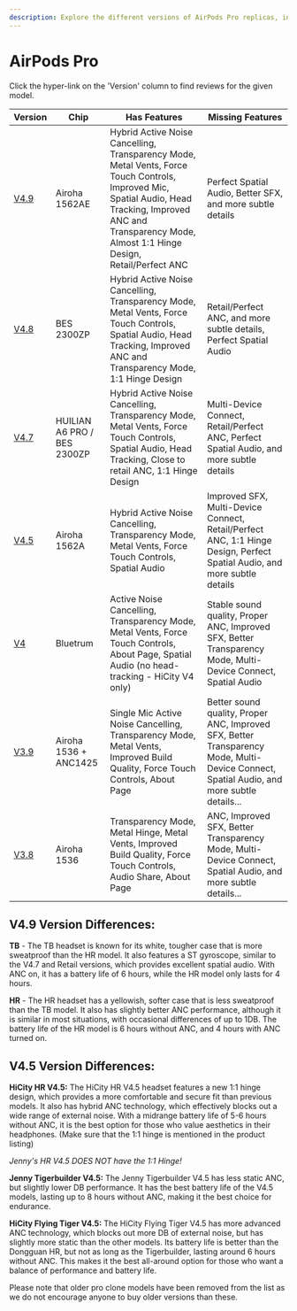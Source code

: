 ```yaml
---
description: Explore the different versions of AirPods Pro replicas, including their chip, features, and missing features. Click on the version hyperlinks to find reviews for each model.
---
```


# AirPods Pro

Click the hyper-link on the 'Version' column to find reviews for the given model.

| Version                                                              | Chip                        | Has Features                                                                                                                                                                                                      | Missing Features                                                                                                                           |
|----------------------------------------------------------------------|-----------------------------|-------------------------------------------------------------------------------------------------------------------------------------------------------------------------------------------------------------------|--------------------------------------------------------------------------------------------------------------------------------------------|
| [V4.9](https://www.reddit.com/r/AirReps/search?q=v4.9&restrict_sr=1) | Airoha 1562AE               | Hybrid Active Noise Cancelling, Transparency Mode, Metal Vents, Force Touch Controls, Improved Mic, Spatial Audio, Head Tracking, Improved ANC and Transparency Mode, Almost 1:1 Hinge Design, Retail/Perfect ANC | Perfect Spatial Audio, Better SFX, and more subtle details                                                                                 |
| [V4.8](https://www.reddit.com/r/AirReps/search?q=v4.8&restrict_sr=1) | BES 2300ZP                  | Hybrid Active Noise Cancelling, Transparency Mode, Metal Vents, Force Touch Controls, Spatial Audio, Head Tracking, Improved ANC and Transparency Mode, 1:1 Hinge Design                                          | Retail/Perfect ANC, and more subtle details, Perfect Spatial Audio                                                                         |
| [V4.7](https://www.reddit.com/r/AirReps/search?q=v4.7&restrict_sr=1) | HUILIAN A6 PRO / BES 2300ZP | Hybrid Active Noise Cancelling, Transparency Mode, Metal Vents, Force Touch Controls, Spatial Audio, Head Tracking, Close to retail ANC, 1:1 Hinge Design                                                         | Multi-Device Connect, Retail/Perfect ANC, Perfect Spatial Audio, and more subtle details                                                   |
| [V4.5](https://www.reddit.com/r/AirReps/search?q=v4.5&restrict_sr=1) | Airoha 1562A                | Hybrid Active Noise Cancelling, Transparency Mode, Metal Vents, Force Touch Controls, Spatial Audio                                                                                                               | Improved SFX, Multi-Device Connect, Retail/Perfect ANC, 1:1 Hinge Design, Perfect Spatial Audio, and more subtle details                   |
| [V4](https://www.reddit.com/r/AirReps/search?q=v4&restrict_sr=1)     | Bluetrum                    | Active Noise Cancelling, Transparency Mode, Metal Vents, Force Touch Controls, About Page, Spatial Audio (no head-tracking - HiCity V4 only)                                                                      | Stable sound quality, Proper ANC, Improved SFX, Better Transparency Mode, Multi-Device Connect, Spatial Audio                              | and more noticeable details... |
| [V3.9](https://www.reddit.com/r/AirReps/search?q=v3.9&restrict_sr=1) | Airoha 1536 + ANC1425       | Single Mic Active Noise Cancelling, Transparency Mode, Metal Vents, Improved Build Quality, Force Touch Controls,  About Page                                                                                     | Better sound quality, Proper ANC, Improved SFX, Better Transparency Mode, Multi-Device Connect, Spatial Audio,  and more subtle details... |
| [V3.8](https://www.reddit.com/r/AirReps/search?q=v3.8&restrict_sr=1) | Airoha 1536                 | Transparency Mode, Metal Hinge, Metal Vents, Improved Build Quality, Force Touch Controls, Audio Share, About Page                                                                                                | ANC, Improved SFX, Better Transparency Mode, Multi-Device Connect, Spatial Audio, and more subtle details...                               |

## V4.9 Version Differences:

**TB** - The TB headset is known for its white, tougher case that is more sweatproof than the HR model. It also features a ST gyroscope, similar to the V4.7 and Retail versions, which provides excellent spatial audio. With ANC on, it has a battery life of 6 hours, while the HR model only lasts for 4 hours.

**HR** - The HR headset has a yellowish, softer case that is less sweatproof than the TB model. It also has slightly better ANC performance, although it is similar in most situations, with occasional differences of up to 1DB. The battery life of the HR model is 6 hours without ANC, and 4 hours with ANC turned on.

## V4.5 Version Differences:

**HiCity HR V4.5:** The HiCity HR V4.5 headset features a new 1:1 hinge design, which provides a more comfortable and secure fit than previous models. It also has hybrid ANC technology, which effectively blocks out a wide range of external noise. With a midrange battery life of 5-6 hours without ANC, it is the best option for those who value aesthetics in their headphones. (Make sure that the 1:1 hinge is mentioned in the product listing)

*Jenny's HR V4.5 DOES NOT have the 1:1 Hinge!*

**Jenny Tigerbuilder V4.5:** The Jenny Tigerbuilder V4.5 has less static ANC, but slightly lower DB performance. It has the best battery life of the V4.5 models, lasting up to 8 hours without ANC, making it the best choice for endurance.

**HiCity Flying Tiger V4.5:** The HiCity Flying Tiger V4.5 has more advanced ANC technology, which blocks out more DB of external noise, but has slightly more static than the other models. Its battery life is better than the Dongguan HR, but not as long as the Tigerbuilder, lasting around 6 hours without ANC. This makes it the best all-around option for those who want a balance of performance and battery life.

Please note that older pro clone models have been removed from the list as we do not encourage anyone to buy older versions than these.